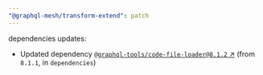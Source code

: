 ```yaml
---
"@graphql-mesh/transform-extend": patch
---
```

dependencies updates:
  - Updated dependency [`@graphql-tools/code-file-loader@8.1.2` ↗︎](https://www.npmjs.com/package/@graphql-tools/code-file-loader/v/8.1.2) (from `8.1.1`, in `dependencies`)
